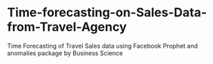 # Time-forecasting-on-Sales-Data-from-Travel-Agency
Time Forecasting of Travel Sales data using Facebook Prophet and anomalies package by Business Science
